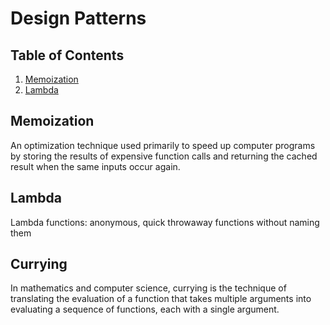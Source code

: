 # Design Patterns

## Table of Contents
1. [Memoization](#memoization)
2. [Lambda](#lambda)

## Memoization
An optimization technique used primarily to speed up computer programs by storing the results of expensive function calls and returning the cached result when the same inputs occur again.

## Lambda
Lambda functions: anonymous, quick throwaway functions without naming them

## Currying
In mathematics and computer science, currying is the technique of translating the evaluation of a function that takes multiple arguments into evaluating a sequence of functions, each with a single argument.
